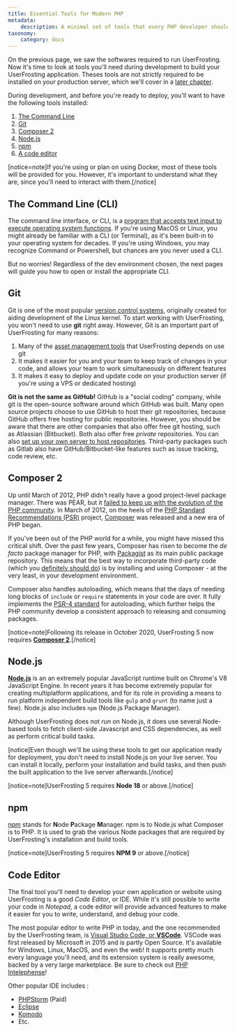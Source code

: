 ```yaml
---
title: Essential Tools for Modern PHP
metadata:
    description: A minimal set of tools that every PHP developer should have installed in their development environment.
taxonomy:
    category: docs
---
```


On the previous page, we saw the softwares required to run UserFrosting. Now it's time to look at tools you'll need during development to build your UserFrosting application. Theses tools are not strictly required to be installed on your production server, which we'll cover in a [later chapter](/going-live).

During development, and before you're ready to deploy, you'll want to have the following tools installed:

1. [The Command Line](#the-command-line-cli)
2. [Git](#git)
3. [Composer 2](#composer-2)
4. [Node.js](#nodejs)
5. [npm](#npm)
6. [A code editor](#code-editor)

[notice=note]If you're using or plan on using Docker, most of these tools will be provided for you. However, it's important to understand what they are, since you'll need to interact with them.[/notice]

## The Command Line (CLI)

The command line interface, or CLI, is a [program that accepts text input to execute operating system functions](https://www.w3schools.com/whatis/whatis_cli.asp). If you're using MacOS or Linux, you might already be familiar with a CLI (or Terminal), as it's been built-in to your operating system for decades. If you're using Windows, you may recognize Command or Powershell, but chances are you never used a CLI.

But no worries! Regardless of the dev environment chosen, the next pages will guide you how to open or install the appropriate CLI.

## Git

Git is one of the most popular [version control systems](https://en.wikipedia.org/wiki/Version_control), originally created for aiding development of the Linux kernel. To start working with UserFrosting, you won't need to use **git** right away. However, Git is an important part of UserFrosting for many reasons:

1. Many of the [asset management tools](#npm) that UserFrosting depends on use git
2. It makes it easier for you and your team to keep track of changes in your code, and allows your team to work simultaneously on different features
3. It makes it easy to deploy and update code on your production server (if you're using a VPS or dedicated hosting)

**Git is not the same as GitHub!** GitHub is a "social coding" company, while git is the open-source software around which GitHub was built. Many open source projects choose to use GitHub to host their git repositories, because GitHub offers free hosting for public repositories. However, you should be aware that there are other companies that also offer free git hosting, such as Atlassian (Bitbucket). Both also offer free _private_ repositories. You can also [set up your own server to host repositories](http://stackoverflow.com/a/5507556/2970321). Third-party packages such as Gitlab also have GitHub/Bitbucket-like features such as issue tracking, code review, etc.

## Composer 2

Up until March of 2012, PHP didn't really have a good project-level package manager. There was PEAR, but it [failed to keep up with the evolution of the PHP community](https://benramsey.com/blog/2013/11/the-fall-of-pear-and-the-rise-of-composer/). In March of 2012, on the heels of the [PHP Standard Recommendations (PSR)](http://www.php-fig.org/psr/) project, [Composer](https://getcomposer.org) was released and a new era of PHP began.

If you've been out of the PHP world for a while, you might have missed this critical shift. Over the past few years, Composer has risen to become the *de facto* package manager for PHP, with [Packagist](https://packagist.org/) as its main public package repository. This means that the best way to incorporate third-party code (which you [definitely should do](/background/dont-reinvent-the-wheel)) is by installing and using Composer - at the very least, in your development environment.

Composer also handles autoloading, which means that the days of needing long blocks of `include` or `require` statements in your code are over. It fully implements the [PSR-4 standard](http://www.php-fig.org/psr/psr-4/) for autoloading, which further helps the PHP community develop a consistent approach to releasing and consuming packages.

[notice=note]Following its release in October 2020, UserFrosting 5 now requires [**Composer 2**](https://getcomposer.org).[/notice]

## Node.js

**[Node.js](https://nodejs.org/en/)** is an an extremely popular JavaScript runtime built on Chrome's V8 JavaScript Engine. In recent years it has become extremely popular for creating multiplatform applications, and for its role in providing a means to run platform independent build tools like `gulp` and `grunt` (to name just a few). Node.js also includes `npm` (Node.js Package Manager).

Although UserFrosting does not _run_ on Node.js, it does use several Node-based tools to fetch client-side Javascript and CSS dependencies, as well as perform critical build tasks.

[notice]Even though we'll be using these tools to get our application ready for deployment, you don't need to install Node.js on your live server. You can install it locally, perform your installation and build tasks, and then push the built application to the live server afterwards.[/notice]

[notice=note]UserFrosting 5 requires **Node 18** or above.[/notice]

## npm

[npm](https://www.npmjs.com) stands for **N**ode **P**ackage **M**anager. npm is to Node.js what Composer is to PHP. It is used to grab the various Node packages that are required by UserFrosting's installation and build tools. 

[notice=note]UserFrosting 5 requires **NPM 9** or above.[/notice]

## Code Editor

The final tool you'll need to develop your own application or website using UserFrosting is a good *Code Editor*, or IDE. While it's still possible to write your code in *Notepad*, a code editor will provide advanced features to make it easier for you to write, understand, and debug your code.

The most popular editor to write PHP in today, and the one recommended by the UserFrosting team, is [Visual Studio Code, or **VSCode**](https://code.visualstudio.com). VSCode was first released by Microsoft in 2015 and is partly Open Source. It's available for Windows, Linux, MacOS, and even the web! It supports pretty much every language you'll need, and its extension system is really awesome, backed by a very large marketplace. Be sure to check out [PHP Intelephense](https://marketplace.visualstudio.com/items?itemName=bmewburn.vscode-intelephense-client)!

Other popular IDE includes :
- [PHPStorm](https://www.jetbrains.com/phpstorm/) (Paid)
- [Eclipse](https://projects.eclipse.org/projects/tools.pdt)
- [Komodo](https://www.activestate.com/products/komodo-ide/)
- Etc.
